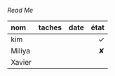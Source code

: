 *Read Me*

| nom | taches | date |état |
| :----- | :--: | :--: |-------: |
| kim |    |      |  ✓   |
| Miliya |    |  | ✘ |
| Xavier |    |  | |
